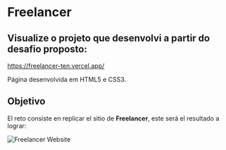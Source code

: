# Freelancer

## Visualize o projeto que desenvolvi a partir do desafio proposto: 

https://freelancer-ten.vercel.app/

Página desenvolvida em HTML5 e CSS3.


## Objetivo

El reto consiste en replicar el sitio de **Freelancer**, este será el resultado
a lograr:

![Freelancer Website](docs/fullpage.png)


